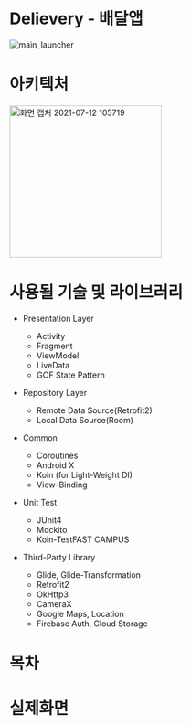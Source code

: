 # Delievery - 배달앱
![main_launcher](https://user-images.githubusercontent.com/38930501/128635946-7e9f5c9a-c97f-447c-8cfd-11f497fb95fc.png)

# 아키텍처

 <img width="266" alt="화면 캡처 2021-07-12 105719" src="https://user-images.githubusercontent.com/38930501/125222021-2aa89e00-e304-11eb-9352-a4144083fd1a.png">

# 사용될 기술 및 라이브러리
* Presentation Layer
  - Activity
  - Fragment
  - ViewModel
  - LiveData
  - GOF State Pattern

* Repository Layer
  - Remote Data Source(Retrofit2)
  - Local Data Source(Room)

* Common
  - Coroutines
  - Android X
  - Koin (for Light-Weight DI)
  - View-Binding

* Unit Test
  - JUnit4
  - Mockito
  - Koin-TestFAST CAMPUS

* Third-Party Library
  - Glide, Glide-Transformation
  - Retrofit2
  - OkHttp3
  - CameraX
  - Google Maps, Location
  - Firebase Auth, Cloud Storage

# 목차


# 실제화면
